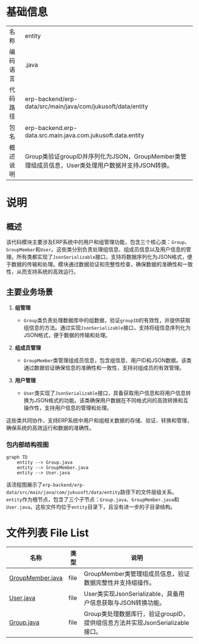 # 基础信息

|      |      |
|------|------|
| 名称 | entity |
| 编码语言 | .java |
| 代码路径 | erp-backend/erp-data/src/main/java/com/jukusoft/data/entity |
| 包名 | erp-backend.erp-data.src.main.java.com.jukusoft.data.entity |
| 概述说明 | Group类验证groupID并序列化为JSON，GroupMember类管理组成员信息，User类处理用户数据并支持JSON转换。 |

# 说明

## 概述

该代码模块主要涉及ERP系统中的用户和组管理功能，包含三个核心类：`Group`、`GroupMember`和`User`。这些类分别负责处理组信息、组成员信息以及用户信息的管理。所有类都实现了`JsonSerializable`接口，支持将数据序列化为JSON格式，便于数据的传输和处理。模块通过数据验证和完整性检查，确保数据的准确性和一致性，从而支持系统的高效运行。

## 主要业务场景

1. **组管理**  
   - `Group`类负责处理数据库中的组数据，验证`groupID`的有效性，并提供获取组信息的方法。通过实现`JsonSerializable`接口，支持将组信息序列化为JSON格式，便于数据的传输和处理。

2. **组成员管理**  
   - `GroupMember`类管理组成员信息，包含组信息、用户ID和JSON数据。该类通过数据验证确保信息的准确性和一致性，支持对组成员的有效管理。

3. **用户管理**  
   - `User`类实现了`JsonSerializable`接口，具备获取用户信息和将用户信息转换为JSON格式的功能。该类确保用户数据在不同格式间的高效转换和互操作性，支持用户信息的管理和处理。

这些类共同协作，支持ERP系统中用户和组相关数据的存储、验证、转换和管理，确保系统的高效运行和数据的准确性。


### 包内部结构视图

```mermaid
graph TD
    entity --> Group.java
    entity --> GroupMember.java
    entity --> User.java
```

该流程图展示了`erp-backend/erp-data/src/main/java/com/jukusoft/data/entity`路径下的文件层级关系。`entity`作为根节点，包含了三个子节点：`Group.java`、`GroupMember.java`和`User.java`。这些文件均位于`entity`目录下，且没有进一步的子目录结构。

# 文件列表 File List

| 名称   | 类型  | 说明 |
|-------|------|-------------|
| [GroupMember.java](GroupMember.md) | file | GroupMember类管理组成员信息，验证数据完整性并支持组操作。 |
| [User.java](User.md) | file | User类实现JsonSerializable，具备用户信息获取与JSON转换功能。 |
| [Group.java](Group.md) | file | Group类处理数据库行，验证groupID，提供组信息方法并实现JsonSerializable接口。 |


